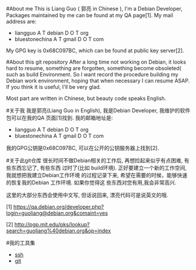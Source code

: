 #About me
This is Liang Guo ( 郭亮 in Chinese ), I'm a Debian Developer, Packages 
maintained by me can be found at my QA page[1]. My mail address are:

* liangguo A T debian D O T org
* bluestonechina A T gmail D O T com

My GPG key is 0x68C097BC, which can be found at public key server[2]. 


#About this git repository
After a long time not working on Debian, it looks hard to resume, something are 
forgotten, something become obsoleted( such as build Environment. So I want 
record the procedure building my Debian work environment, hoping that when 
necessary I can resume ASAP. If you think it is useful, I'll be very glad. 

Most part are written in Chinese, but beauty code speaks English.

#关于我
我是郭亮(Liang Guo in English), 我是Debian Developer, 我维护的软件包可以在我的QA
页面[1]找到. 我的邮箱地址是:

* liangguo A T debian D O T org
* bluestonechina A T gmail D O T com

我的GPG公钥是0x68C097BC, 可以在公开的公钥服务器上找到[2]. 

#关于此git仓库
很长时间不做Debian相关的工作后, 再想捡起来似乎有点困难, 有些东西忘记了, 有些东西
过时了(比如 build环境). 正好要建立一个新的工作空间, 我就想把我建立Debian工作环境
的过程记录下来, 希望在需要的时候，能够快速的恢复我的Debian 工作环境. 如果你觉得这
些东西对您有用,我会非常高兴.

这里的大部分东西会使用中文写, 但话说回来, 漂亮代码可是说英文的哦. 

[1] https://qa.debian.org/developer.php?login=guoliang@debian.org&comaint=yes

[2] http://pgp.mit.edu/pks/lookup?search=guoliang%40debian.org&op=index

#我的工具集

* [ssh](ssh.md)
* [git](git.md)
